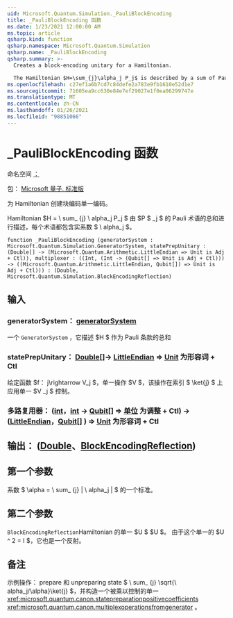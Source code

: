 ```yaml
---
uid: Microsoft.Quantum.Simulation._PauliBlockEncoding
title: _PauliBlockEncoding 函数
ms.date: 1/23/2021 12:00:00 AM
ms.topic: article
qsharp.kind: function
qsharp.namespace: Microsoft.Quantum.Simulation
qsharp.name: _PauliBlockEncoding
qsharp.summary: >-
  Creates a block-encoding unitary for a Hamiltonian.

  The Hamiltonian $H=\sum_{j}\alpha_j P_j$ is described by a sum of Pauli terms $P_j$, each with real coefficient $\alpha_j$.
ms.openlocfilehash: c27ef1a6b7cd7c84defe2a783e9fb1610e52d1e7
ms.sourcegitcommit: 71605ea9cc630e84e7ef29027e1f0ea06299747e
ms.translationtype: MT
ms.contentlocale: zh-CN
ms.lasthandoff: 01/26/2021
ms.locfileid: "98851066"
---
```

# <a name="_pauliblockencoding-function"></a>_PauliBlockEncoding 函数

命名空间 [：](xref:Microsoft.Quantum.Simulation)

包： [Microsoft 量子. 标准版](https://nuget.org/packages/Microsoft.Quantum.Standard)


为 Hamiltonian 创建块编码单一编码。

Hamiltonian $H = \ sum_ {j} \ alpha_j P_j $ 由 $P $ _j $ 的 Pauli 术语的总和进行描述，每个术语都包含实系数 $ \ alpha_j $。

```qsharp
function _PauliBlockEncoding (generatorSystem : Microsoft.Quantum.Simulation.GeneratorSystem, statePrepUnitary : (Double[] -> (Microsoft.Quantum.Arithmetic.LittleEndian => Unit is Adj + Ctl)), multiplexer : ((Int, (Int -> (Qubit[] => Unit is Adj + Ctl))) -> ((Microsoft.Quantum.Arithmetic.LittleEndian, Qubit[]) => Unit is Adj + Ctl))) : (Double, Microsoft.Quantum.Simulation.BlockEncodingReflection)
```


## <a name="input"></a>输入

### <a name="generatorsystem--generatorsystem"></a>generatorSystem： [generatorSystem](xref:Microsoft.Quantum.Simulation.GeneratorSystem)

一个 `GeneratorSystem` ，它描述 $H $ 作为 Pauli 条款的总和


### <a name="stateprepunitary--double---littleendian--unit--is-adj--ctl"></a>statePrepUnitary： [Double](xref:microsoft.quantum.lang-ref.double)[]-> [LittleEndian](xref:Microsoft.Quantum.Arithmetic.LittleEndian) => [Unit](xref:microsoft.quantum.lang-ref.unit)  为形容词 + Ctl

给定函数 $f： j\rightarrow V_j $，单一操作 $V $，该操作在索引 $ \ket{j} $ 上应用单一 $V _j $ 控制。


### <a name="multiplexer--intint---qubit--unit--is-adj--ctl---littleendianqubit--unit--is-adj--ctl"></a>多路复用器： ([int](xref:microsoft.quantum.lang-ref.int)，[int](xref:microsoft.quantum.lang-ref.int) -> [Qubit](xref:microsoft.quantum.lang-ref.qubit)[] => [单位](xref:microsoft.quantum.lang-ref.unit)  为调整 + Ctl) -> ([LittleEndian](xref:Microsoft.Quantum.Arithmetic.LittleEndian)，[Qubit](xref:microsoft.quantum.lang-ref.qubit)[] ) => [Unit](xref:microsoft.quantum.lang-ref.unit)  为形容词 + Ctl





## <a name="output--doubleblockencodingreflection"></a>输出： ([Double](xref:microsoft.quantum.lang-ref.double)、[BlockEncodingReflection](xref:Microsoft.Quantum.Simulation.BlockEncodingReflection)) 

## <a name="first-parameter"></a>第一个参数

系数 $ \alpha = \ sum_ {j} | \ alpha_j | $ 的一个标准。

## <a name="second-parameter"></a>第二个参数

`BlockEncodingReflection`Hamiltonian 的单一 $U $ $U $。 由于这个单一的 $U ^ 2 = I $，它也是一个反射。

## <a name="remarks"></a>备注

示例操作： prepare 和 unpreparing state $ \ sum_ {j} \sqrt{\ alpha_j/\alpha}\ket{j} $，并构造一个被乘以控制的单一 <xref:microsoft.quantum.canon.statepreparationpositivecoefficients> <xref:microsoft.quantum.canon.multiplexoperationsfromgenerator> 。
